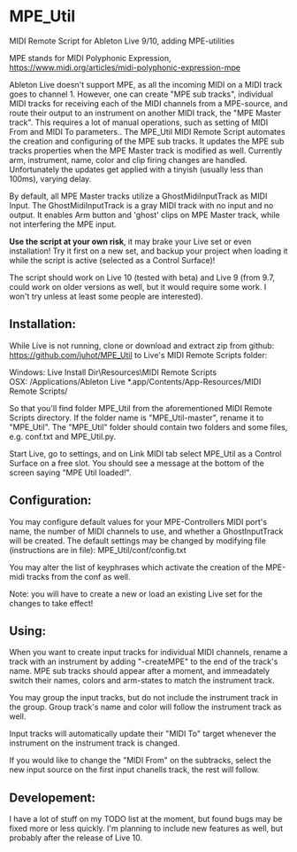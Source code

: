 # MPE_Util
MIDI Remote Script for Ableton Live 9/10, adding MPE-utilities

MPE stands for MIDI Polyphonic Expression, https://www.midi.org/articles/midi-polyphonic-expression-mpe

Ableton Live doesn't support MPE, as all the incoming MIDI on a MIDI track goes to channel 1. However, one can create
"MPE sub tracks", individual MIDI tracks for receiving each of the MIDI channels from a MPE-source, and route their
output to an instrument on another MIDI track, the "MPE Master track". This requires a lot of manual operations, such as
setting of MIDI From and MIDI To parameters.. The MPE_Util MIDI Remote Script automates the creation and configuring of
the MPE sub tracks. It updates the MPE sub tracks properties when the MPE Master track is modified as well. Currently
arm, instrument, name, color and clip firing changes are handled. Unfortunately the updates get applied with a tinyish
(usually less than 100ms), varying delay.

By default, all MPE Master tracks utilize a GhostMidiInputTrack as MIDI Input. The GhostMidiInputTrack is a gray
MIDI track with no input and no output. It enables Arm button and 'ghost' clips on MPE Master track, while not
interfering the MPE input.

__Use the script at your own risk__, it may brake your Live set or even installation! Try it first on a new set, and backup
your project when loading it while the script is active (selected as a Control Surface)!

The script should work on Live 10 (tested with beta) and Live 9 (from 9.7, could work on older versions as well, but it
would require some work. I won't try unless at least some people are interested).

## Installation:
While Live is not running, clone or download and extract zip from github: https://github.com/juhot/MPE_Util to Live's
MIDI Remote Scripts folder:

Windows: Live Install Dir\Resources\MIDI Remote Scripts\
OSX: /Applications/Ableton Live *.app/Contents/App-Resources/MIDI Remote Scripts/

So that you'll find folder MPE_Util from the aforementioned MIDI Remote Scripts directory. If the folder name is
"MPE_Util-master", rename it to "MPE_Util". The "MPE_Util" folder should contain two folders and some files, e.g. conf.txt
and MPE_Util.py.

Start Live, go to settings, and on Link MIDI tab select MPE_Util as a Control Surface on a free slot. You should see a
message at the bottom of the screen saying "MPE Util loaded!".

## Configuration:
You may configure default values for your MPE-Controllers MIDI port's name, the number of MIDI channels to use, and
whether a GhostInputTrack will be created. The default settings may be changed by modifying file (instructions are in
file):
MPE_Util/conf/config.txt

You may alter the list of keyphrases which activate the creation of the MPE-midi tracks from the conf as well.

Note: you will have to create a new or load an existing Live set for the changes to take effect!


## Using:
When you want to create input tracks for individual MIDI channels, rename a track with an instrument by adding
"-createMPE" to the end of the track's name. MPE sub tracks should appear after a moment, and immeadately switch their
names, colors and arm-states to match the instrument track.

You may group the input tracks, but do not include the instrument track in the group. Group track's name and color
will follow the instrument track as well.

Input tracks will automatically update their "MIDI To" target whenever the instrument on the instrument track is changed.

If you would like to change the "MIDI From" on the subtracks, select the new input source on the first input chanells
track, the rest will follow.


## Developement:
I have a lot of stuff on my TODO list at the moment, but found bugs may be fixed more or less quickly. I'm planning to
include new features as well, but probably after the release of Live 10.
